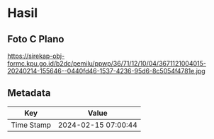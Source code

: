 # Hasil

## Foto C Plano

https://sirekap-obj-formc.kpu.go.id/b2dc/pemilu/ppwp/36/71/12/10/04/3671121004015-20240214-155646--0440fd46-1537-4236-95d6-8c5054f4781e.jpg


## Metadata

| Key        | Value               |
| ---------- | ------------------- |
| Time Stamp | 2024-02-15 07:00:44 |



